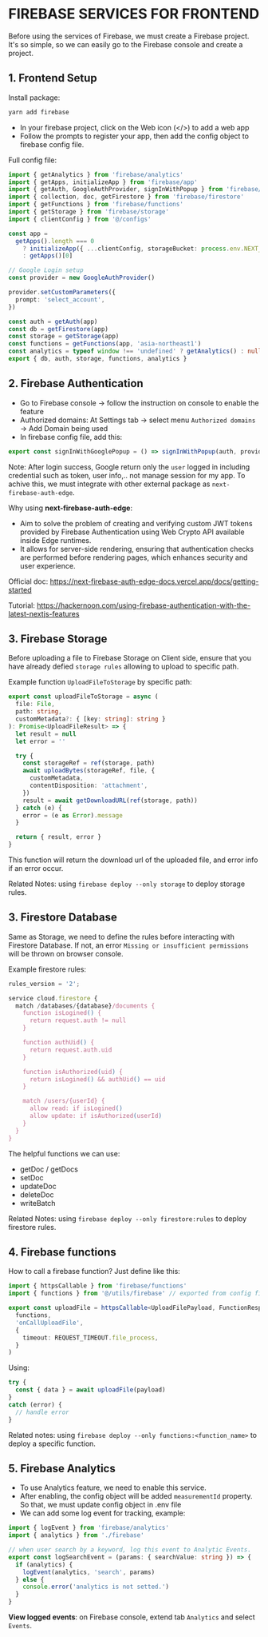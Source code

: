 # FIREBASE SERVICES FOR FRONTEND

Before using the services of Firebase, we must create a Firebase project. It's so simple, so we can easily go to the Firebase console and create a project.

## 1. **Frontend Setup**

Install package:
```bash
yarn add firebase
```

- In your firebase project, click on the Web icon (</>) to add a web app
- Follow the prompts to register your app, then add the config object to firebase config file.

Full config file:

```ts
import { getAnalytics } from 'firebase/analytics'
import { getApps, initializeApp } from 'firebase/app'
import { getAuth, GoogleAuthProvider, signInWithPopup } from 'firebase/auth'
import { collection, doc, getFirestore } from 'firebase/firestore'
import { getFunctions } from 'firebase/functions'
import { getStorage } from 'firebase/storage'
import { clientConfig } from '@/configs'

const app =
  getApps().length === 0
    ? initializeApp({ ...clientConfig, storageBucket: process.env.NEXT_PUBLIC_STORAGE_BUCKET })
    : getApps()[0]

// Google Login setup
const provider = new GoogleAuthProvider()

provider.setCustomParameters({
  prompt: 'select_account',
})

const auth = getAuth(app)
const db = getFirestore(app)
const storage = getStorage(app)
const functions = getFunctions(app, 'asia-northeast1')
const analytics = typeof window !== 'undefined' ? getAnalytics() : null
export { db, auth, storage, functions, analytics }
```

## 2. **Firebase Authentication**
- Go to Firebase console → follow the instruction on console to enable the feature
- Authorized domains: At Settings tab → select menu `Authorized domains` → Add Domain being used
- In firebase config file, add this:
 ```ts
export const signInWithGooglePopup = () => signInWithPopup(auth, provider)
```
Note: After login success, Google return only the `user` logged in including credential such as token, user info,.. not manage session for my app. To achive this, we must integrate with other external package as  `next-firebase-auth-edge`.

Why using **next-firebase-auth-edge**: 
- Aim to solve the problem of creating and verifying custom JWT tokens provided by Firebase Authentication using Web Crypto API available inside Edge runtimes.
- It allows for server-side rendering, ensuring that authentication checks are performed before rendering pages, which enhances security and user experience.

Official doc: https://next-firebase-auth-edge-docs.vercel.app/docs/getting-started

Tutorial: https://hackernoon.com/using-firebase-authentication-with-the-latest-nextjs-features

## 3. **Firebase Storage**
Before uploading a file to Firebase Storage on Client side, ensure that you have already defied `storage rules` allowing to upload to specific path.

Example function `UploadFileToStorage` by specific path:
```ts
export const uploadFileToStorage = async (
  file: File,
  path: string,
  customMetadata?: { [key: string]: string }
): Promise<UploadFileResult> => {
  let result = null
  let error = ''

  try {
    const storageRef = ref(storage, path)
    await uploadBytes(storageRef, file, {
      customMetadata,
      contentDisposition: 'attachment',
    })
    result = await getDownloadURL(ref(storage, path))
  } catch (e) {
    error = (e as Error).message
  }

  return { result, error }
}
```
This function will return the download url of the uploaded file, and error info if an error occur.

Related Notes: using `firebase deploy --only storage` to deploy storage rules.

## 3. **Firestore Database**
Same as Storage, we need to define the rules before interacting with Firestore Database. If not, an error `Missing or insufficient permissions` will be thrown on browser console.

Example firestore rules:

```ts
rules_version = '2';

service cloud.firestore {
  match /databases/{database}/documents {
    function isLogined() {
      return request.auth != null
    }

    function authUid() {
      return request.auth.uid
    }

    function isAuthorized(uid) {
      return isLogined() && authUid() == uid
    }

    match /users/{userId} {
      allow read: if isLogined()
      allow update: if isAuthorized(userId)
    }
  }
}
```

The helpful functions we can use:
- getDoc / getDocs
- setDoc
- updateDoc
- deleteDoc
- writeBatch

Related Notes: using `firebase deploy --only firestore:rules` to deploy firestore rules.

## 4. **Firebase functions**
How to call a firebase function?
Just define like this:
```ts
import { httpsCallable } from 'firebase/functions'
import { functions } from '@/utils/firebase' // exported from config file

export const uploadFile = httpsCallable<UploadFilePayload, FunctionResponse<string>>(
  functions,
  'onCallUploadFile',
  {
    timeout: REQUEST_TIMEOUT.file_process,
  }
)
```
Using:
```ts
try {
  const { data } = await uploadFile(payload)
} 
catch (error) {
  // handle error
}
```

Related notes: using `firebase deploy --only functions:<function_name>` to deploy a specific function.

## 5. **Firebase Analytics**
- To use Analytics feature, we need to enable this service.
- After enabling, the config object will be added `measurementId` property. So that, we must update config object in .env file
- We can add some log event for tracking, example:
```ts
import { logEvent } from 'firebase/analytics'
import { analytics } from './firebase'

// when user search by a keyword, log this event to Analytic Events.
export const logSearchEvent = (params: { searchValue: string }) => {
  if (analytics) {
    logEvent(analytics, 'search', params)
  } else {
    console.error('analytics is not setted.')
  }
}
```

**View logged events**: on Firebase console, extend tab `Analytics` and select `Events`.

